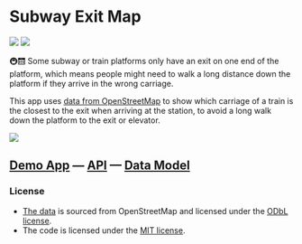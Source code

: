 # Subway Exit Map

![](https://github.com/k-yle/subway-exit-map/actions/workflows/ci.yml/badge.svg)
![](https://github.com/k-yle/subway-exit-map/actions/workflows/cron.yml/badge.svg)

🚇🛗 Some subway or train platforms only have an exit on one end of the platform, which means people might need to walk a long distance down the platform if they arrive in the wrong carriage.

This app uses [data from OpenStreetMap](https://osm.wiki/Key:exit:carriages) to show which carriage of a train is the closest to the exit when arriving at the station, to avoid a long walk down the platform to the exit or elevator.

![](https://upload.wikimedia.org/wikipedia/commons/0/0d/Train_platform_exit_locations_with_destination.png)

## [Demo App](https://exits.to) — [API](https://kyle.kiwi/subway-exit-map/api.json) — [Data Model](https://osm.wiki/Key:exit:carriages)

### License

- [The data](https://kyle.kiwi/subway-exit-map/api.json) is sourced from OpenStreetMap and licensed under the [ODbL license](https://osm.org/copyright).
- The code is licensed under the [MIT license](./LICENSE).
